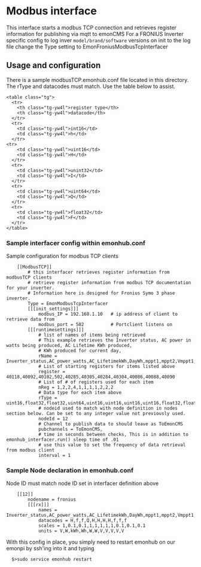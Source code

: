# Modbus interface

This interface starts a modbus TCP connection and retrieves register information for publishing via mqtt to emonCMS
For a FRONIUS Inverter specific config to log inver `model/brand/software`
versions on init to the log file change the Type setting to EmonFroniusModbusTcpInterfacer

## Usage and configuration

There is a sample modbusTCP.emonhub.conf file located in this directory.
The rType and datacodes must match. Use the table below to assist.

```
<table class="tg">
  <tr>
    <th class="tg-yw4l">register type</th>
    <th class="tg-yw4l">datacode</th>
  </tr>
  <tr>
    <td class="tg-yw4l">int16</td>
    <td class="tg-yw4l">h</td>
  </tr>
<tr>
    <td class="tg-yw4l">uint16</td>
    <td class="tg-yw4l">H</td>
  </tr>
  <tr>
    <td class="tg-yw4l">unint32</td>
    <td class="tg-yw4l">I</td>
  </tr>
  <tr>
    <td class="tg-yw4l">uint64</td>
    <td class="tg-yw4l">Q</td>
  </tr>
  <tr>
    <td class="tg-yw4l">float32</td>
    <td class="tg-yw4l">F</td>
  </tr>
</table>
```

### Sample interfacer config within emonhub.conf

Sample configuration for modbus TCP clients 

```
    [[ModbusTCP]]     
        # this interfacer retrieves register information from modbusTCP clients 
        # retrieve register information from modbus TCP documentation for your inverter.
        # Information here is designed for Fronius Symo 3 phase inverter.
        Type = EmonModbusTcpInterfacer
        [[[init_settings]]]
            modbus_IP = 192.168.1.10   # ip address of client to retrieve data from
            modbus_port = 502          # Portclient listens on
        [[[runtimesettings]]]
            # list of names of items being retrieved
            # This example retrieves the Inverter status, AC power in watts being produced, AC Lifetime KWh produced,
            # KWh produced for current day,
            rName = Inverter_status,AC_power_watts,AC_LifetimekWh,DayWh,mppt1,mppt2,Vmppt1,Vmppt2,PhVphA,PhVphB,PhVphC
            # List of starting registers for items listed above
            register = 40118,40092,40102,502,40285,40305,40284,40304,40086,40088,40090
            # List of # of registers used for each item 
            nReg = 1,2,2,4,1,1,1,1,2,2,2
            # Data type for each item above
            rType = uint16,float32,float32,uint64,uint16,uint16,uint16,uint16,float32,float32,float32
            # nodeid used to match with node definition in nodes section below. Can be set to any integer value not previously used.
            nodeId = 12
            # Channel to publish data to should leave as ToEmonCMS
            pubchannels = ToEmonCMS,
            # time in seconds between checks, This is in addition to emonhub_interfacer.run() sleep time of .01
            # use this value to set the frequency of data retrieval from modbus client
            interval = 1 
```

### Sample Node declaration in emonhub.conf
Node ID must match node ID set in interfacer definition above

```
    [[12]]
        nodename = fronius
        [[[rx]]]
            names = Inverter_status,AC_power_watts,AC_LifetimekWh,DayWh,mppt1,mppt2,Vmppt1,Vmppt2,PhVphA,PhVphB,PhVphC
            datacodes = H,f,f,Q,H,H,H,H,f,f,f
            scales = 1,0.1,0.1,1,1,1,1,1,0.1,0.1,0.1
            units = V,W,kWh,Wh,W,W,V,V,V,V,V
```

With this config in place, you simply need to restart emonhub on our emonpi by ssh'ing into it and typing 

      $>sudo service emonhub restart
